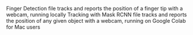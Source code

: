 Finger Detection file tracks and reports the position of a finger tip with a webcam, running locally
Tracking with Mask RCNN file tracks and reports the position of any given object with a webcam, running on Google Colab for Mac users
